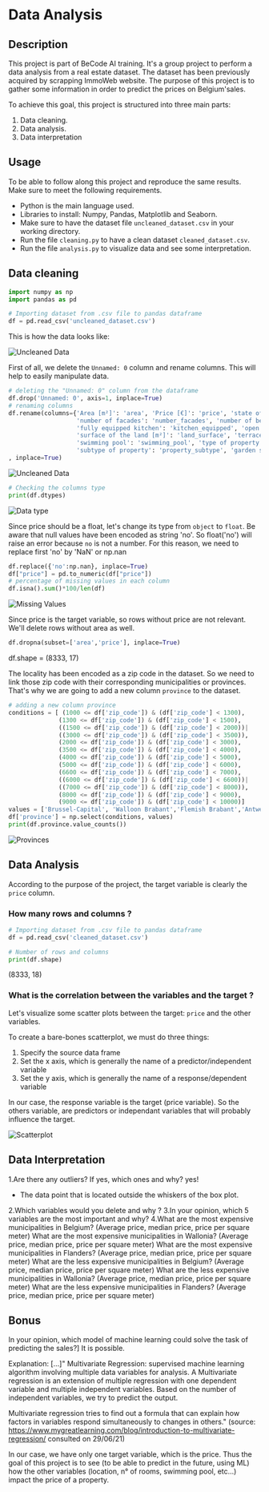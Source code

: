 # Data Analysis

## Description
This project is part of BeCode AI training. It's a group project to perform a data analysis from a real estate dataset. The dataset has been previously acquired by scrapping ImmoWeb website.
The purpose of this project is to gather some information in order to predict the prices on Belgium'sales.

To achieve this goal, this project is structured into three main parts:
1. Data cleaning.
2. Data analysis.
3. Data interpretation

## Usage
To be able to follow along this project and reproduce the same results. Make sure to meet the following requirements.

- Python is the main language used.
- Libraries to install: Numpy, Pandas, Matplotlib and Seaborn.
- Make sure to have the dataset file `uncleaned_dataset.csv` in your working directory.
- Run the file `cleaning.py` to have a clean dataset `cleaned_dataset.csv`.
- Run the file `analysis.py` to visualize data and see some interpretation.

## Data cleaning
```python
import numpy as np
import pandas as pd

# Importing dataset from .csv file to pandas dataframe
df = pd.read_csv('uncleaned_dataset.csv')
```
This is how the data looks like:

![Uncleaned Data](/images/Uncleaned_dataset.png)

First of all, we delete the `Unnamed: 0` column and rename columns. This will help to easily manipulate data.

```python
# deleting the "Unnamed: 0" column from the dataframe
df.drop('Unnamed: 0', axis=1, inplace=True)
# renaming columns
df.rename(columns={'Area [m²]': 'area', 'Price [€]': 'price', 'state of the building': 'building_status',
                   'number of facades': 'number_facades', 'number of bedrooms': 'number_bedrooms',
                   'fully equipped kitchen': 'kitchen_equipped', 'open fire': 'open_fire', 'locality [zip code]': 'zip_code',
                   'surface of the land [m²]': 'land_surface', 'terrace surface [m²]': 'terrace_surface',
                   'swimming pool': 'swimming_pool', 'type of property': 'property_type',
                   'subtype of property': 'property_subtype', 'garden surface [m²]': 'garden_surface'}
, inplace=True)
```

![Uncleaned Data](/images/Uncleaned_dataset1.png)

```python
# Checking the columns type
print(df.dtypes)
```
![Data type](/images/dtypes.png)

Since price should be a float, let's change its type from `object` to `float`. Be aware that null values have been encoded as string 'no'.
So float('no') will raise an error because `no` is not a number. For this reason, we need to replace first 'no' by 'NaN' or np.nan
```python
df.replace({'no':np.nan}, inplace=True)
df["price"] = pd.to_numeric(df["price"])
# percentage of missing values in each column
df.isna().sum()*100/len(df)
```
![Missing Values](/images/missing_values.png)

Since price is the target variable, so rows without price are not relevant. We'll delete rows without area as well.
```python
df.dropna(subset=['area','price'], inplace=True)
```
df.shape = (8333, 17)

The locality has been encoded as a zip code in the dataset. So we need to link those zip code with their corresponding municipalities or provinces. That's why we are going to add a new column `province` to the dataset.
```python
# adding a new column province
conditions = [ (1000 <= df['zip_code']) & (df['zip_code'] < 1300),
              (1300 <= df['zip_code']) & (df['zip_code'] < 1500),
              ((1500 <= df['zip_code']) & (df['zip_code'] < 2000))| 
              ((3000 <= df['zip_code']) & (df['zip_code'] < 3500)),
              (2000 <= df['zip_code']) & (df['zip_code'] < 3000),
              (3500 <= df['zip_code']) & (df['zip_code'] < 4000),
              (4000 <= df['zip_code']) & (df['zip_code'] < 5000),
              (5000 <= df['zip_code']) & (df['zip_code'] < 6000),
              (6600 <= df['zip_code']) & (df['zip_code'] < 7000),
              ((6000 <= df['zip_code']) & (df['zip_code'] < 6600))|
              ((7000 <= df['zip_code']) & (df['zip_code'] < 8000)),
              (8000 <= df['zip_code']) & (df['zip_code'] < 9000),
              (9000 <= df['zip_code']) & (df['zip_code'] < 10000)]
values = ['Brussel-Capital', 'Walloon Brabant','Flemish Brabant','Antwerp','Limburg','Liege','Namur','Luxembourg','Hainaut','West Flanders','East Flanders']
df['province'] = np.select(conditions, values)
print(df.province.value_counts())
``` 
![Provinces](/images/provinces.png)

## Data Analysis
According to the purpose of the project, the target variable is clearly the `price` column.
### How many rows and columns ?
```python
# Importing dataset from .csv file to pandas dataframe
df = pd.read_csv('cleaned_dataset.csv')

# Number of rows and columns
print(df.shape)
```
(8333, 18)
### What is the correlation between the variables and the target ?
Let's visualize some scatter plots between the target: `price` and the other variables.

To create a bare-bones scatterplot, we must do three things:
1. Specify the source data frame
2. Set the x axis, which is generally the name of a predictor/independent variable
3. Set the y axis, which is generally the name of a response/dependent variable

In our case, the response variable is the target (price variable). So the others variable, are predictors or independant variables that will probably influence the target.

![Scatterplot](/images/scatterplot.png)


## Data Interpretation

1.Are there any outliers? If yes, which ones and why? yes!
+ The data point that is located outside the whiskers of the box plot.

2.Which variables would you delete and why ?
3.In your opinion, which 5 variables are the most important and why?
4.What are the most expensive municipalities in Belgium? (Average price, median price, price per square meter)
What are the most expensive municipalities in Wallonia? (Average price, median price, price per square meter)
What are the most expensive municipalities in Flanders? (Average price, median price, price per square meter)
What are the less expensive municipalities in Belgium? (Average price, median price, price per square meter)
What are the less expensive municipalities in Wallonia? (Average price, median price, price per square meter)
What are the less expensive municipalities in Flanders? (Average price, median price, price per square meter)
## Bonus
In your opinion, which model of machine learning could solve the task of predicting the sales?] It is possible.

Explanation:
[...]" Multivariate Regression: supervised machine learning algorithm involving multiple data variables for analysis. A Multivariate regression is an extension of multiple regression with one dependent variable and multiple independent variables. Based on the number of independent variables, we try to predict the output.

Multivariate regression tries to find out a formula that can explain how factors in variables respond simultaneously to changes in others." (source: https://www.mygreatlearning.com/blog/introduction-to-multivariate-regression/ consulted on 29/06/21)

In our case, we have only one target variable, which is the price. Thus the goal of this project is to see (to be able to predict in the future, using ML) how the other variables (location, n° of rooms, swimming pool, etc...) impact the price of a property.
